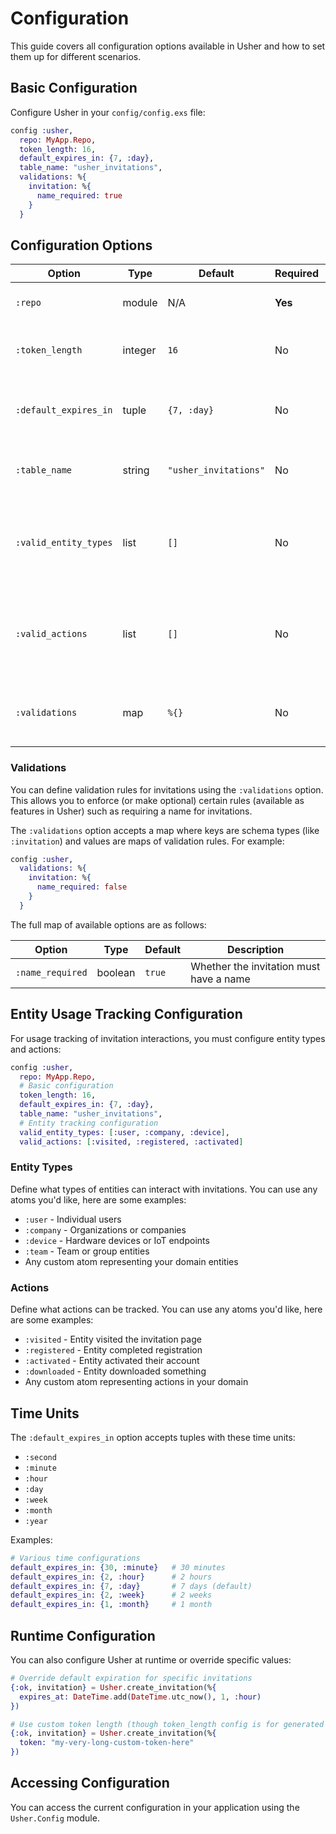 # Configuration

This guide covers all configuration options available in Usher and how to set them up for different scenarios.

## Basic Configuration

Configure Usher in your `config/config.exs` file:

```elixir
config :usher,
  repo: MyApp.Repo,
  token_length: 16,
  default_expires_in: {7, :day},
  table_name: "usher_invitations",
  validations: %{
    invitation: %{
      name_required: true
    }
  }
```

## Configuration Options

| Option | Type | Default | Required | Description |
|--------|------|---------|----------|-------------|
| `:repo` | module | N/A | **Yes** | Your Ecto repository module |
| `:token_length` | integer | `16` | No | Length of generated invitation tokens |
| `:default_expires_in` | tuple | `{7, :day}` | No | Default expiration period for new invitations |
| `:table_name` | string | `"usher_invitations"` | No | Database table name for invitations |
| `:valid_entity_types` | list | `[]` | No | List of atoms defining allowed entity types for usage tracking |
| `:valid_actions` | list | `[]` | No | List of atoms defining allowed actions for usage tracking |
| `:validations` | map | `%{}` | No | Map defining validation rules for invitations |

### Validations
You can define validation rules for invitations using the `:validations` option. This allows you to enforce (or make optional) certain rules (available as features in Usher) such as requiring a name for invitations.

The `:validations` option accepts a map where keys are schema types (like `:invitation`) and values are maps of validation rules. For example:

```elixir
config :usher,
  validations: %{
    invitation: %{
      name_required: false
    }
  }
```

The full map of available options are as follows:

| Option | Type | Default | Description |
|--------|------|---------|-------------|
| `:name_required` | boolean | `true` | Whether the invitation must have a name |

## Entity Usage Tracking Configuration

For usage tracking of invitation interactions, you must configure entity types and actions:

```elixir
config :usher,
  repo: MyApp.Repo,
  # Basic configuration
  token_length: 16,
  default_expires_in: {7, :day},
  table_name: "usher_invitations",
  # Entity tracking configuration
  valid_entity_types: [:user, :company, :device],
  valid_actions: [:visited, :registered, :activated]
```

### Entity Types

Define what types of entities can interact with invitations. You can use any atoms you'd like, here are some examples:

- `:user` - Individual users
- `:company` - Organizations or companies
- `:device` - Hardware devices or IoT endpoints
- `:team` - Team or group entities
- Any custom atom representing your domain entities

### Actions

Define what actions can be tracked. You can use any atoms you'd like, here are some examples:

- `:visited` - Entity visited the invitation page
- `:registered` - Entity completed registration
- `:activated` - Entity activated their account
- `:downloaded` - Entity downloaded something
- Any custom atom representing actions in your domain

## Time Units

The `:default_expires_in` option accepts tuples with these time units:

- `:second`
- `:minute`
- `:hour`
- `:day`
- `:week`
- `:month`
- `:year`

Examples:
```elixir
# Various time configurations
default_expires_in: {30, :minute}   # 30 minutes
default_expires_in: {2, :hour}      # 2 hours  
default_expires_in: {7, :day}       # 7 days (default)
default_expires_in: {2, :week}      # 2 weeks
default_expires_in: {1, :month}     # 1 month
```

## Runtime Configuration

You can also configure Usher at runtime or override specific values:

```elixir
# Override default expiration for specific invitations
{:ok, invitation} = Usher.create_invitation(%{
  expires_at: DateTime.add(DateTime.utc_now(), 1, :hour)
})

# Use custom token length (though token_length config is for generated tokens)
{:ok, invitation} = Usher.create_invitation(%{
  token: "my-very-long-custom-token-here"
})
```

## Accessing Configuration

You can access the current configuration in your application using the `Usher.Config` module.